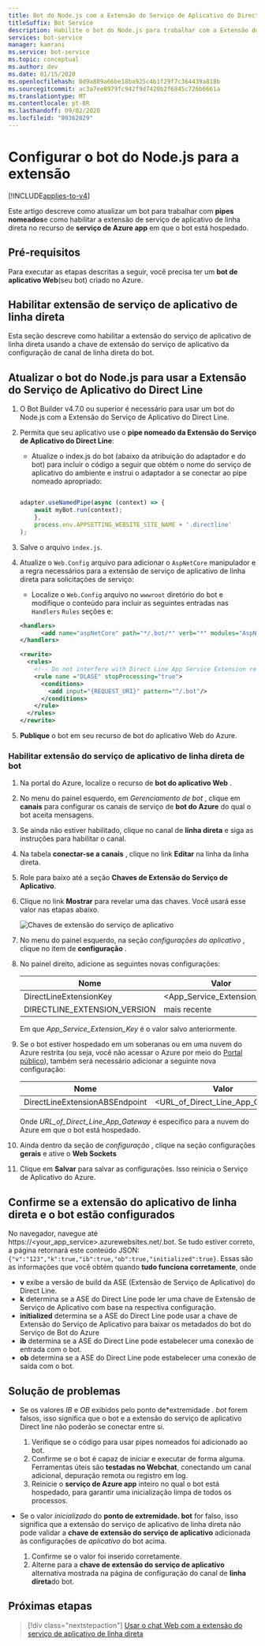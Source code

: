 ```yaml
---
title: Bot do Node.js com a Extensão do Serviço de Aplicativo do Direct Line
titleSuffix: Bot Service
description: Habilite o bot do Node.js para trabalhar com a Extensão do Serviço de Aplicativo do Direct Line
services: bot-service
manager: kamrani
ms.service: bot-service
ms.topic: conceptual
ms.author: dev
ms.date: 01/15/2020
ms.openlocfilehash: 0d9a809a66be18ba925c4b1f29f7c364439a818b
ms.sourcegitcommit: ac3a7ee8979fc942f9d7420b2f6845c726b6661a
ms.translationtype: MT
ms.contentlocale: pt-BR
ms.lasthandoff: 09/02/2020
ms.locfileid: "89362029"
---
```

# <a name="configure-nodejs-bot-for-extension"></a>Configurar o bot do Node.js para a extensão

[!INCLUDE[applies-to-v4](includes/applies-to.md)]

Este artigo descreve como atualizar um bot para trabalhar com **pipes nomeados**e como habilitar a extensão de serviço de aplicativo de linha direta no recurso de **serviço de Azure app** em que o bot está hospedado.

## <a name="prerequisites"></a>Pré-requisitos

Para executar as etapas descritas a seguir, você precisa ter um **bot de aplicativo Web**(seu bot) criado no Azure.

## <a name="enable-direct-line-app-service-extension"></a>Habilitar extensão de serviço de aplicativo de linha direta

Esta seção descreve como habilitar a extensão do serviço de aplicativo de linha direta usando a chave de extensão do serviço de aplicativo da configuração de canal de linha direta do bot.

## <a name="update-nodejs-bot-to-use-direct-line-app-service-extension"></a>Atualizar o bot do Node.js para usar a Extensão do Serviço de Aplicativo do Direct Line

1. O Bot Builder v4.7.0 ou superior é necessário para usar um bot do Node.js com a Extensão do Serviço de Aplicativo do Direct Line.
1. Permita que seu aplicativo use o **pipe nomeado da Extensão do Serviço de Aplicativo do Direct Line**:
    - Atualize o index.js do bot (abaixo da atribuição do adaptador e do bot) para incluir o código a seguir que obtém o nome do serviço de aplicativo do ambiente e instrui o adaptador a se conectar ao pipe nomeado apropriado:
    
    ```Node.js
    
    adapter.useNamedPipe(async (context) => {
        await myBot.run(context);
        },
        process.env.APPSETTING_WEBSITE_SITE_NAME + '.directline'
    );
    ```   

1. Salve o arquivo `index.js`.
1. Atualize o `Web.Config` arquivo para adicionar o `AspNetCore` manipulador e a regra necessários para a extensão de serviço de aplicativo de linha direta para solicitações de serviço:
    - Localize o `Web.Config` arquivo no `wwwroot` diretório do bot e modifique o conteúdo para incluir as seguintes entradas nas `Handlers` `Rules` seções e:
    
    ```XML
    <handlers>      
          <add name="aspNetCore" path="*/.bot/*" verb="*" modules="AspNetCoreModule" resourceType="Unspecified" />
    </handlers>
    
    <rewrite>
      <rules>
        <!-- Do not interfere with Direct Line App Service Extension requests. (This rule should be as high in the rules section as possible to avoid conflicts.) -->
        <rule name ="DLASE" stopProcessing="true">
          <conditions>
            <add input="{REQUEST_URI}" pattern="^/.bot"/>
          </conditions>
        </rule>
      </rules>
    </rewrite>
    ```

1. **Publique** o bot em seu recurso de bot do aplicativo Web do Azure.

### <a name="enable-bot-direct-line-app-service-extension"></a>Habilitar extensão do serviço de aplicativo de linha direta de bot

1. Na portal do Azure, localize o recurso de **bot do aplicativo Web** .
1. No menu do painel esquerdo, em *Gerenciamento de bot* , clique em **canais** para configurar os canais de serviço de **bot do Azure** do qual o bot aceita mensagens.
1. Se ainda não estiver habilitado, clique no canal de **linha direta** e siga as instruções para habilitar o canal.
1. Na tabela **conectar-se a canais** , clique no link **Editar** na linha da linha direta.
1. Role para baixo até a seção **Chaves de Extensão do Serviço de Aplicativo**.
1. Clique no link **Mostrar** para revelar uma das chaves. Você usará esse valor nas etapas abaixo.

    ![Chaves de extensão do serviço de aplicativo](./media/channels/direct-line-extension-extension-keys.png)

1. No menu do painel esquerdo, na seção *configurações do aplicativo* , clique no item de **configuração** .
1. No painel direito, adicione as seguintes novas configurações:

    |Nome|Valor|
    |---|---|
    |DirectLineExtensionKey|<App_Service_Extension_Key>|
    |DIRECTLINE_EXTENSION_VERSION|mais recente|

    Em que *App_Service_Extension_Key* é o valor salvo anteriormente.

1. Se o bot estiver hospedado em um soberanas ou em uma nuvem do Azure restrita (ou seja, você não acessar o Azure por meio do [Portal público](https://portal.azure.com)), também será necessário adicionar a seguinte nova configuração:

    |Nome|Valor|
    |---|---|
    |DirectLineExtensionABSEndpoint|<URL_of_Direct_Line_App_Gateway>|

    Onde *URL_of_Direct_Line_App_Gateway* é específico para a nuvem do Azure em que o bot está hospedado.

1. Ainda dentro da seção de *configuração* , clique na seção configurações **gerais** e ative o **Web Sockets**
1. Clique em **Salvar** para salvar as configurações. Isso reinicia o Serviço de Aplicativo do Azure.

## <a name="confirm-direct-line-app-extension-and-the-bot-are-configured"></a>Confirme se a extensão do aplicativo de linha direta e o bot estão configurados

No navegador, navegue até https://<your_app_service>.azurewebsites.net/.bot.
Se tudo estiver correto, a página retornará este conteúdo JSON: `{"v":"123","k":true,"ib":true,"ob":true,"initialized":true}`. Essas são as informações que você obtém quando **tudo funciona corretamente**, onde

- **v** exibe a versão de build da ASE (Extensão de Serviço de Aplicativo) do Direct Line.
- **k** determina se a ASE do Direct Line pode ler uma chave de Extensão de Serviço de Aplicativo com base na respectiva configuração.
- **initialized** determina se a ASE do Direct Line pode usar a chave de Extensão do Serviço de Aplicativo para baixar os metadados do bot do Serviço de Bot do Azure
- **ib** determina se a ASE do Direct Line pode estabelecer uma conexão de entrada com o bot.
- **ob** determina se a ASE do Direct Line pode estabelecer uma conexão de saída com o bot.

## <a name="troubleshooting"></a>Solução de problemas

- Se os valores *IB* e *OB* exibidos pelo ponto de*extremidade *. bot* forem falsos, isso significa que o bot e a extensão do serviço de aplicativo Direct line não poderão se conectar entre si. 
    1. Verifique se o código para usar pipes nomeados foi adicionado ao bot.
    1. Confirme se o bot é capaz de iniciar e executar de forma alguma. Ferramentas úteis são **testadas no Webchat**, conectando um canal adicional, depuração remota ou registro em log.
    1. Reinicie o **serviço de Azure app** inteiro no qual o bot está hospedado, para garantir uma inicialização limpa de todos os processos.

- Se o valor *inicializado* do **ponto de extremidade. bot** for falso, isso significa que a extensão do serviço de aplicativo de linha direta não pode validar a **chave de extensão do serviço de aplicativo** adicionada às configurações de *aplicativo* do bot acima. 
    1. Confirme se o valor foi inserido corretamente.
    1. Alterne para a **chave de extensão do serviço de aplicativo** alternativa mostrada na página de configuração do canal de **linha direta**do bot.

## <a name="next-steps"></a>Próximas etapas

> [!div class="nextstepaction"]
> [Usar o chat Web com a extensão do serviço de aplicativo de linha direta](./bot-service-channel-directline-extension-webchat-client.md)